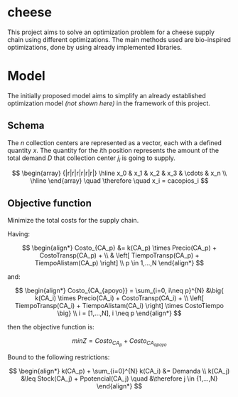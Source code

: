 # cheese
This project aims to solve an optimization problem for a cheese supply chain using different optimizations.
The main methods used are bio-inspired optimizations, done by using already implemented libraries.

# Model
The initially proposed model aims to simplify an already established optimization model *(not shown here)* in the framework of this project.

## Schema
The $` n `$ collection centers are represented as a vector, each with a defined quantity $` x `$.
The quantity for the $`i`$th position represents the amount of the total demand $` D `$ that collection center $` j_i `$ is going to supply.

$$
\begin{array} {|r|r|r|r|r|r|}
    \hline x_0 & x_1 & x_2 & x_3 & \cdots & x_n \\
    \hline
\end{array}
\quad \therefore \quad x_i = cacopios_i
$$

## Objective function
Minimize the total costs for the supply chain. 

Having:

$$
\begin{align*}
    Costo_{CA_p} &= k(CA_p) \times Precio(CA_p) + CostoTransp(CA_p) + \\ 
    & \left[ TiempoTransp(CA_p) + TiempoAlistam(CA_p) \right] \\
    p \in 1,...,N
\end{align*}
$$

and:

$$
\begin{align*}
    Costo_{CA_{apoyo}} = \sum_{i=0, i\neq p}^{N} &\big{ k(CA_i) \times Precio(CA_i) + CostoTransp(CA_i) + \\
    \left[ TiempoTransp(CA_i) + TiempoAlistam(CA_i) \right] \times CostoTiempo \big} \\
    i = [1,...,N], i \neq p
\end{align*}
$$

then the objective function is:

$$
    min Z = Costo_{CA_p} + Costo_{CA_{apoyo}}
$$

Bound to the following restrictions:

$$
\begin{align*}
    k(CA_p) + \sum_{i=0}^{N} k(CA_i) &= Demanda \\
    k(CA_j) &\leq Stock(CA_j) + Ppotencial(CA_j) \quad &\therefore j \in {1,...,N}
\end{align*}
$$


